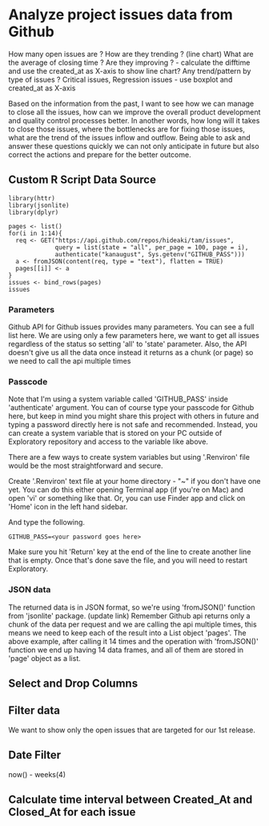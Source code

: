 # Analyze project issues data from Github

How many open issues are ?
How are they trending ? (line chart)
What are the average of closing time ?
Are they improving ? - calculate the difftime and use the created_at as X-axis to show line chart?
Any trend/pattern by type of issues ? Critical issues, Regression issues - use boxplot and created_at as X-axis

Based on the information from the past, I want to see how we can manage to close all the issues, how can we improve the overall product development and quality control processes better. In another words, how long will it takes to close those issues, where the bottlenecks are for fixing those issues, what are the trend of the issues inflow and outflow. Being able to ask and answer these questions quickly we can not only anticipate in future but also correct the actions and prepare for the better outcome.


## Custom R Script Data Source  

```
library(httr)
library(jsonlite)
library(dplyr)

pages <- list()
for(i in 1:14){
  req <- GET("https://api.github.com/repos/hideaki/tam/issues",
             query = list(state = "all", per_page = 100, page = i),
             authenticate("kanaugust", Sys.getenv("GITHUB_PASS")))
  a <- fromJSON(content(req, type = "text"), flatten = TRUE)
  pages[[i]] <- a
}
issues <- bind_rows(pages)
issues
```

### Parameters

Github API for Github issues provides many parameters. You can see a full list here. <update url>
We are using only a few parameters here, we want to get all issues regardless of the status so setting 'all' to 'state' parameter. Also, the API doesn't give us all the data once instead it returns as a chunk (or page) so we need to call the api multiple times


### Passcode

Note that I'm using a system variable called 'GITHUB_PASS' inside 'authenticate' argument. You can of course type your passcode for Github here, but keep in mind you might share this project with others in future and typing a password directly here is not safe and recommended. Instead, you can create a system variable that is stored on your PC outside of Exploratory repository and access to the variable like above.

There are a few ways to create system variables but using '.Renviron' file would be the most straightforward and secure.

Create '.Renviron' text file at your home directory - "~" if you don't have one yet. You can do this either opening Terminal app (if you're on Mac) and open 'vi' or something like that. Or, you can use Finder app and click on 'Home' icon in the left hand sidebar.

And type the following.

```
GITHUB_PASS=<your password goes here>

```

Make sure you hit 'Return' key at the end of the line to create another line that is empty. Once that's done save the file, and you will need to restart Exploratory.

### JSON data

The returned data is in JSON format, so we're using 'fromJSON()' function from 'jsonlite' package. (update link) Remember Github api returns only a chunk of the data per request and we are calling the api multiple times, this means we need to keep each of the result into a List object 'pages'. The above example, after calling it 14 times and the operation with  'fromJSON()' function we end up having 14 data frames, and all of them are stored in 'page' object as a list. 





## Select and Drop Columns  

## Filter data

We want to show only the open issues that are targeted for our 1st release.

## Date Filter
now() - weeks(4)

## Calculate time interval between Created_At and Closed_At for each issue  
